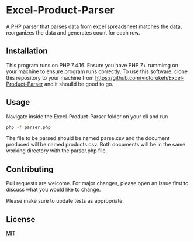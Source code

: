 # Excel-Product-Parser
A PHP parser that parses data from excel spreadsheet matches the data, reorganizes the data and generates count for each row.
## Installation
This program runs on PHP 7.4.16. Ensure you have PHP 7+ rummimg on your machine to ensure program runs correctly. To use this software, clone this repository to your machine from https://github.com/victorukeh/Excel-Product-Parser and it shoulld be good to go.

## Usage
Navigate inside the Excel-Product-Parser folder on your cli and run
```bash
php -f parser.php
```
The file to be parsed should be named parse.csv and the document produced will be named products.csv. Both documents will be in the same working directory with the parser.php file.
## Contributing
Pull requests are welcome. For major changes, please open an issue first to discuss what you would like to change.

Please make sure to update tests as appropriate.

## License
[MIT](https://choosealicense.com/licenses/mit/)
